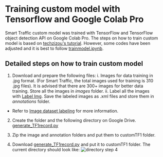 # Training custom model with Tensorflow and Google Colab Pro

Smart Traffic custom model was trained with TensorFlow and TensorFlow object detection API on Google Colab Pro. The steps on how to train custom model is based on [techzizou's tutorial](https://medium.com/geekculture/training-a-model-for-custom-object-detection-using-tensorflow-1-x-on-google-colab-564d3e62e9ef). However, some codes have been adjusted and it is best to follow [trainmodel.ipynb](https://github.com/sfagin89/SmartTraffic/blob/main/Images/Custom_model/trainmodel.ipynb).

## Detailed steps on how to train custom model

1. Download and prepare the following files:
  i. Images for data training in .jpg format. (For Smart Traffic, the total images used for training is 310 .jpg files). It is advised that there are 300+ images for better data training. Store all the images in *images* folder.
  ii. Label all the images with [Label Img](https://github.com/tzutalin/labelImg). Save the labeled images as .xml files and store them in *annotations* folder.
  * Refer to [Image dataset labeling](https://techzizou.com/dataset-labeling-annotation-tutorial-for-beginners/) for more information.

2. Create the folder and the following directory on Google Drive. [generate_TF1record.py](https://github.com/techzizou/Train-Object-Detection-Model-TF-1.x/blob/main/generate_tfrecord.py)

3. Zip the image and annotation folders and put them to customTF1 folder.

4. Download [generate_TF1record.py](https://github.com/techzizou/Train-Object-Detection-Model-TF-1.x/blob/main/generate_tfrecord.py) and put it to customTF1 folder. The current directory should look like:
![directory step 4]()
